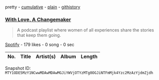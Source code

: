 pretty - [cumulative](/playlists/cumulative/37i9dQZF1DWZdp0QTOUSvS.md) - [plain](/playlists/plain/37i9dQZF1DWZdp0QTOUSvS) - [githistory](https://github.githistory.xyz/mackorone/spotify-playlist-archive/blob/main/playlists/plain/37i9dQZF1DWZdp0QTOUSvS)

### [With Love, A Changemaker](https://open.spotify.com/playlist/37i9dQZF1DWZdp0QTOUSvS)

> A podcast playlist where women of all experiences share the stories that keep them going.

[Spotify](https://open.spotify.com/user/spotify) - 179 likes - 0 song - 0 sec

| No. | Title | Artist(s) | Album | Length |
|---|---|---|---|---|

Snapshot ID: `MTY1ODE5MzY1NCwwMDAwMDAwMGJiYWVjOTYzMTg0OGJiNTFmMjk4Yzc2MzAzYjdmZjdh`
